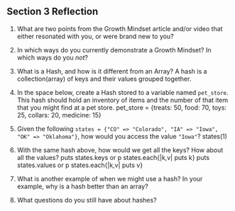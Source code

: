 ## Section 3 Reflection

1. What are two points from the Growth Mindset article and/or video that either resonated with you, or were brand new to you?

1. In which ways do you currently demonstrate a Growth Mindset? In which ways do you _not_?

1. What is a Hash, and how is it different from an Array? A hash is a collection(array) of keys and their values grouped together.

1. In the space below, create a Hash stored to a variable named `pet_store`.  This hash should hold an inventory of items and the number of that item that you might find at a pet store.
  pet_store = {treats: 50, food: 70, toys: 25, collars: 20, medicine: 15}


1. Given the following `states = {"CO" => "Colorado", "IA" => "Iowa", "OK" => "Oklahoma"}`, how would you access the value `"Iowa"`? states(1)

1. With the same hash above, how would we get all the keys?  How about all the values?
puts states.keys   or   p states.each{|k,v| puts k}
puts states.values   or   p states.each{|k,v| puts v}

1. What is another example of when we might use a hash?  In your example, why is a hash better than an array?

1. What questions do you still have about hashes?
